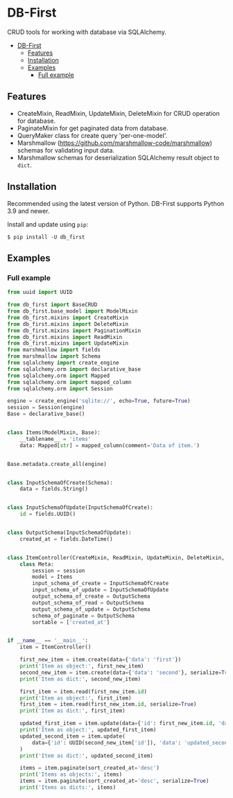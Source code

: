 # DB-First

CRUD tools for working with database via SQLAlchemy.

<!--TOC-->

- [DB-First](#db-first)
  - [Features](#features)
  - [Installation](#installation)
  - [Examples](#examples)
    - [Full example](#full-example)

<!--TOC-->

## Features

* CreateMixin, ReadMixin, UpdateMixin, DeleteMixin for CRUD operation for database.
* PaginateMixin for get paginated data from database.
* QueryMaker class for create query 'per-one-model'.
* Marshmallow (https://github.com/marshmallow-code/marshmallow) schemas for validating input data.
* Marshmallow schemas for deserialization SQLAlchemy result object to `dict`.

## Installation

Recommended using the latest version of Python. DB-First supports Python 3.9 and newer.

Install and update using `pip`:

```shell
$ pip install -U db_first
```

## Examples

### Full example

```python
from uuid import UUID

from db_first import BaseCRUD
from db_first.base_model import ModelMixin
from db_first.mixins import CreateMixin
from db_first.mixins import DeleteMixin
from db_first.mixins import PaginationMixin
from db_first.mixins import ReadMixin
from db_first.mixins import UpdateMixin
from marshmallow import fields
from marshmallow import Schema
from sqlalchemy import create_engine
from sqlalchemy.orm import declarative_base
from sqlalchemy.orm import Mapped
from sqlalchemy.orm import mapped_column
from sqlalchemy.orm import Session

engine = create_engine('sqlite://', echo=True, future=True)
session = Session(engine)
Base = declarative_base()


class Items(ModelMixin, Base):
    __tablename__ = 'items'
    data: Mapped[str] = mapped_column(comment='Data of item.')


Base.metadata.create_all(engine)


class InputSchemaOfCreate(Schema):
    data = fields.String()


class InputSchemaOfUpdate(InputSchemaOfCreate):
    id = fields.UUID()


class OutputSchema(InputSchemaOfUpdate):
    created_at = fields.DateTime()


class ItemController(CreateMixin, ReadMixin, UpdateMixin, DeleteMixin, PaginationMixin, BaseCRUD):
    class Meta:
        session = session
        model = Items
        input_schema_of_create = InputSchemaOfCreate
        input_schema_of_update = InputSchemaOfUpdate
        output_schema_of_create = OutputSchema
        output_schema_of_read = OutputSchema
        output_schema_of_update = OutputSchema
        schema_of_paginate = OutputSchema
        sortable = ['created_at']


if __name__ == '__main__':
    item = ItemController()

    first_new_item = item.create(data={'data': 'first'})
    print('Item as object:', first_new_item)
    second_new_item = item.create(data={'data': 'second'}, serialize=True)
    print('Item as dict:', second_new_item)

    first_item = item.read(first_new_item.id)
    print('Item as object:', first_item)
    first_item = item.read(first_new_item.id, serialize=True)
    print('Item as dict:', first_item)

    updated_first_item = item.update(data={'id': first_new_item.id, 'data': 'updated_first'})
    print('Item as object:', updated_first_item)
    updated_second_item = item.update(
        data={'id': UUID(second_new_item['id']), 'data': 'updated_second'}, serialize=True
    )
    print('Item as dict:', updated_second_item)

    items = item.paginate(sort_created_at='desc')
    print('Items as objects:', items)
    items = item.paginate(sort_created_at='desc', serialize=True)
    print('Items as dicts:', items)
```
